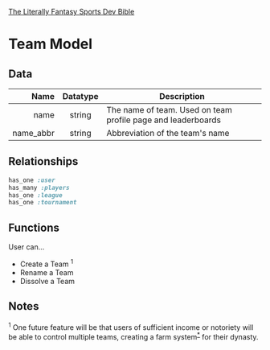 [The Literally Fantasy Sports Dev
Bible](https://github.com/mharr171/The-Literally-Fantasy-Sports-Dev-Bible)

# Team Model

## Data

| Name | Datatype | Description |
| ---:|:---:| --- |
| name | string | The name of team. Used on team profile page and leaderboards |
| name_abbr | string | Abbreviation of the team's name |

##  Relationships

```ruby
has_one :user
has_many :players
has_one :league
has_one :tournament
```

## Functions

User can...

+ Create a Team <sup>1</sup>
+ Rename a Team
+ Dissolve a Team

## Notes

<sup>1</sup> One future feature will be that users of sufficient income or
notoriety will be able to control multiple teams, creating a farm
system<sup>[*](https://github.com/mharr171/The-Literally-Fantasy-Sports-Dev-Bible/blob/master/pages/features.md#farm-systems--multiple-teams)</sup> for their dynasty.

